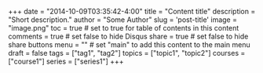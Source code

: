 +++
date = "2014-10-09T03:35:42-4:00"
title = "Content title"
description = "Short description."
author = "Some Author"
slug = 'post-title'
image = "image.png"
toc = true # set to true for table of contents in this content
comments = true # set false to hide Disqus
share = true # set false to hide share buttons
menu = "" # set "main" to add this content to the main menu
draft = false
tags = ["tag1", "tag2"]
topics = ["topic1", "topic2"]
courses = ["course1"]
series = ["series1"]
+++
